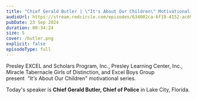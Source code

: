 ```yaml
---
title: "Chief Gerald Butler | \"It's About Our Children\" Motivational Series "
audioUrl: https://stream.redcircle.com/episodes/634002ca-6f19-4152-ac69-32e64b9a107a/stream.mp3
pubDate: 23 Sep 2024
duration: 00:34:24
size: 5
cover: /butler.png
explicit: false
episodeType: full
---
```

Presley EXCEL and Scholars Program, Inc., Presley Learning Center, Inc., Miracle Tabernacle Girls of Distinction, and Excel Boys Group present  *"It's* About Our Children" motivational series. 

Today's speaker is **Chief Gerald Butler, Chief of Police** in Lake City, Florida.